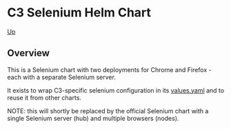 # C3 Selenium Helm Chart

[Up](../../README.md)

## Overview

This is a Selenium chart with two deployments for Chrome and Firefox - each with a separate Selenium server.

It exists to wrap C3-specific selenium configuration in its [values.yaml](./values.yaml)
and to reuse it from other charts.

NOTE: this will shortly be replaced by the official Selenium chart with a single Selenium server (hub) and multiple browsers (nodes).
